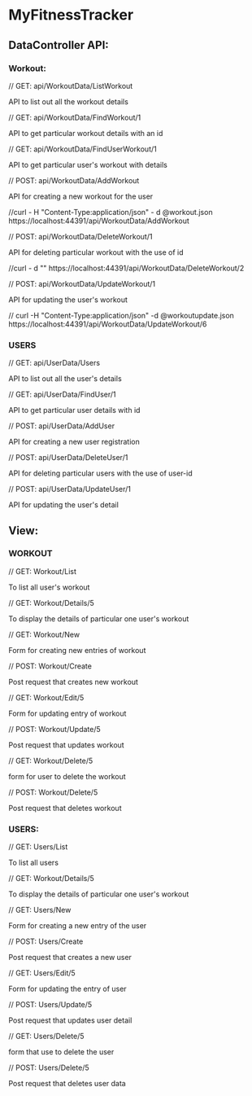# MyFitnessTracker



## DataController API:
### Workout:

// GET: api/WorkoutData/ListWorkout 

API to list out all the workout details

// GET: api/WorkoutData/FindWorkout/1

API to get particular workout details with an id

// GET: api/WorkoutData/FindUserWorkout/1

API to get particular user's workout with details

// POST: api/WorkoutData/AddWorkout

API for creating a new workout for the user

//curl - H "Content-Type:application/json" - d @workout.json https://localhost:44391/api/WorkoutData/AddWorkout
           

// POST: api/WorkoutData/DeleteWorkout/1

API for deleting particular workout with the use of id

//curl - d "" https://localhost:44391/api/WorkoutData/DeleteWorkout/2
 

// POST: api/WorkoutData/UpdateWorkout/1

API for updating the user's workout

// curl -H "Content-Type:application/json" -d @workoutupdate.json https://localhost:44391/api/WorkoutData/UpdateWorkout/6


### USERS

// GET: api/UserData/Users

API to list out all the user's details

// GET: api/UserData/FindUser/1

API to get particular user details with id

// POST: api/UserData/AddUser

API for creating a new user registration
           
// POST: api/UserData/DeleteUser/1

API for deleting particular users with the use of user-id

// POST: api/UserData/UpdateUser/1

API for updating the user's detail



## View:

### WORKOUT
// GET: Workout/List

To list all  user's workout
 
// GET: Workout/Details/5

To display the details of particular one user's workout

// GET: Workout/New

Form for creating new entries of workout

// POST: Workout/Create

Post request that creates new workout

// GET: Workout/Edit/5

Form for updating entry of workout

// POST: Workout/Update/5

Post request that updates workout

// GET: Workout/Delete/5

form for user to delete the workout

 // POST: Workout/Delete/5
 
 Post request that deletes workout



### USERS:
// GET: Users/List

To list all  users
 
// GET: Workout/Details/5

To display the details of particular one user's workout

// GET: Users/New

Form for creating a new entry of the user

// POST: Users/Create

Post request that creates a new user

// GET: Users/Edit/5

Form for updating the entry of user

// POST: Users/Update/5

Post request that updates user detail

// GET: Users/Delete/5

form that use to delete the user

 // POST: Users/Delete/5
 
 Post request that deletes user data
